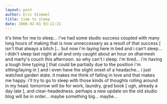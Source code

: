 ```yaml
---
layout: post
author: Eric Stimmel
title: time to sleep
date: 2006-02-01 03:11:21
--- 
```



it's time for me to sleep... i've had some studio success coupled with many long hours of making that is now unneccessary as a result of that success [ isn't that always a bitch ]... but now i'm laying here in bed and i can't sleep... i didn't sleep last night at all and only caught about an hour on dharmesh and marty's couch this afternoon. so why can't i sleep. i'm tired... i'm having a tough time typing [ that could be partially due to the position i'm sitting/laying in ] and i even have the slight onset of a headache... i just watched garden state. it makes me think of falling in love and that makes me happy. i'll try to go to sleep with those kinds of thoughts rolling around in my head. tomorrow will be for work, laundry, grad book [ ugh, already a day late ], and clear-headedness. perhaps a new update on the old studio blog will be in order... maybe something big... maybe...

